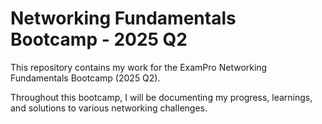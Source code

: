 # Networking Fundamentals Bootcamp - 2025 Q2

This repository contains my work for the ExamPro Networking Fundamentals Bootcamp (2025 Q2).

Throughout this bootcamp, I will be documenting my progress, learnings, and solutions to various networking challenges.